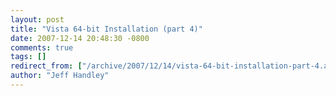 ```yaml
---
layout: post
title: "Vista 64-bit Installation (part 4)"
date: 2007-12-14 20:48:30 -0800
comments: true
tags: []
redirect_from: ["/archive/2007/12/14/vista-64-bit-installation-part-4.aspx/"]
author: "Jeff Handley"
---
```


